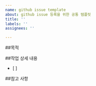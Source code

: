 ```yaml
---
name: github issue template
about: github issue 등록을 위한 공통 템플릿
title: ''
labels: ''
assignees: ''

---
```


##목적
> 

##작업 상세 내용
- [ ]

##참고 사항
